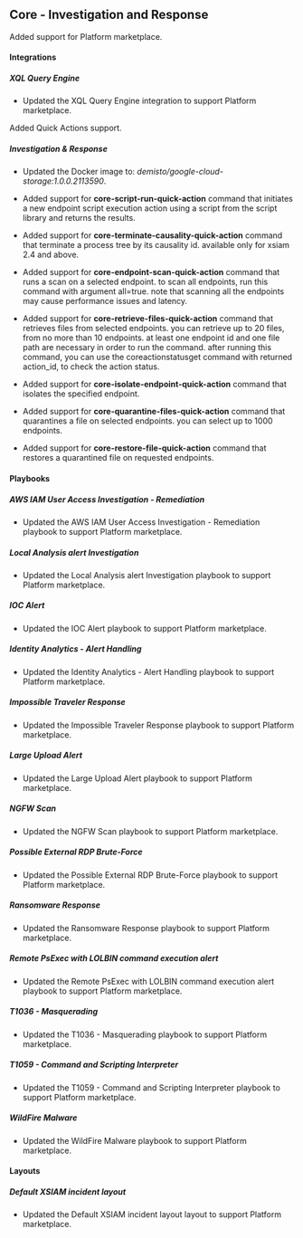 ## Core - Investigation and Response

Added support for Platform marketplace.

#### Integrations

##### XQL Query Engine

- Updated the XQL Query Engine integration to support Platform marketplace.

Added Quick Actions support.

##### Investigation & Response
- Updated the Docker image to: *demisto/google-cloud-storage:1.0.0.2113590*.




- Added support for **core-script-run-quick-action** command that initiates a new endpoint script execution action using a script from the script library and returns the results.
- Added support for **core-terminate-causality-quick-action** command that terminate a process tree by its causality id. available only for xsiam 2.4 and above.
- Added support for **core-endpoint-scan-quick-action** command that runs a scan on a selected endpoint. to scan all endpoints, run this command with argument all=true. note that scanning all the endpoints may cause performance issues and latency.
- Added support for **core-retrieve-files-quick-action** command that retrieves files from selected endpoints. you can retrieve up to 20 files, from no more than 10 endpoints. at least one endpoint id and one file path are necessary in order to run the command. after running this command, you can use the coreactionstatusget command with returned action_id, to check the action status.
- Added support for **core-isolate-endpoint-quick-action** command that isolates the specified endpoint.
- Added support for **core-quarantine-files-quick-action** command that quarantines a file on selected endpoints. you can select up to 1000 endpoints.
- Added support for **core-restore-file-quick-action** command that restores a quarantined file on requested endpoints.


#### Playbooks

##### AWS IAM User Access Investigation - Remediation

- Updated the AWS IAM User Access Investigation - Remediation playbook to support Platform marketplace.

##### Local Analysis alert Investigation

- Updated the Local Analysis alert Investigation playbook to support Platform marketplace.

##### IOC Alert

- Updated the IOC Alert playbook to support Platform marketplace.

##### Identity Analytics - Alert Handling

- Updated the Identity Analytics - Alert Handling playbook to support Platform marketplace.

##### Impossible Traveler Response

- Updated the Impossible Traveler Response playbook to support Platform marketplace.

##### Large Upload Alert

- Updated the Large Upload Alert playbook to support Platform marketplace.

##### NGFW Scan

- Updated the NGFW Scan playbook to support Platform marketplace.

##### Possible External RDP Brute-Force

- Updated the Possible External RDP Brute-Force playbook to support Platform marketplace.

##### Ransomware Response

- Updated the Ransomware Response playbook to support Platform marketplace.

##### Remote PsExec with LOLBIN command execution alert

- Updated the Remote PsExec with LOLBIN command execution alert playbook to support Platform marketplace.

##### T1036 - Masquerading

- Updated the T1036 - Masquerading playbook to support Platform marketplace.

##### T1059 - Command and Scripting Interpreter

- Updated the T1059 - Command and Scripting Interpreter playbook to support Platform marketplace.

##### WildFire Malware

- Updated the WildFire Malware playbook to support Platform marketplace.


#### Layouts

##### Default XSIAM incident layout

- Updated the Default XSIAM incident layout layout to support Platform marketplace.

